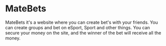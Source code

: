 # MateBets

MateBets it's a website where you can create bet's with your friends.
You can create groups and bet on eSport, Sport and other things.
You can secure your money on the site, and the winner of the bet will receive all the money.
